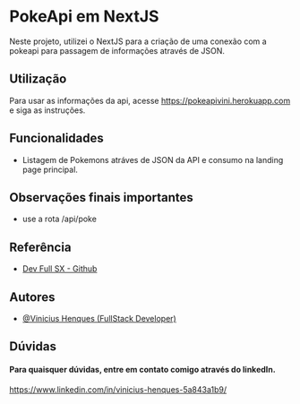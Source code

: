 
# PokeApi em NextJS

Neste projeto, utilizei o NextJS para a criação de uma conexão com a pokeapi para passagem de informações através de JSON. 


## Utilização

Para usar as informações da api, acesse https://pokeapivini.herokuapp.com e siga as instruções.


## Funcionalidades

- Listagem de Pokemons atráves de JSON da API e consumo na landing page principal.


## Observações finais importantes

- use a rota /api/poke


## Referência

 - [Dev Full SX - Github](https://github.com/henquesz/dev-full-sx)



## Autores

- [@Vinicius Henques (FullStack Developer)](https://www.github.com/henquesz)


## Dúvidas

#### Para quaisquer dúvidas, entre em contato comigo através do linkedIn.

https://www.linkedin.com/in/vinicius-henques-5a843a1b9/


